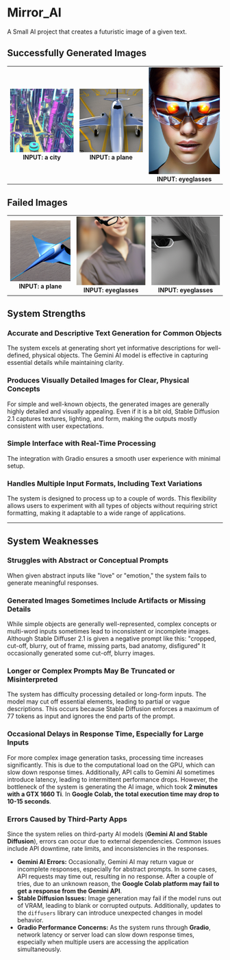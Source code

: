 # Mirror_AI
A Small AI project that creates a futuristic image of a given text.

## Successfully Generated Images
<table align="center">
  <tr>
    <td align="center">
      <img src="Generated_Images/city.png" alt="INPUT: a city" width="300"><br>
      <b>INPUT: a city</b>
    </td>
    <td align="center">
      <img src="Generated_Images/plane1.png" alt="INPUT: a plane" width="300"><br>
      <b>INPUT: a plane</b>
    </td>
    <td align="center">
      <img src="Generated_Images/eyeglasses1.png" alt="INPUT: eyeglasses" width="300"><br>
      <b>INPUT: eyeglasses</b>
    </td>
  </tr>
</table>

## Failed Images
<table align="center">
  <tr>
    <td align="center">
      <img src="Generated_Images/plane2.png" alt="INPUT: a plane" width="300"><br>
      <b>INPUT: a plane</b>
    </td>
    <td align="center">
      <img src="Generated_Images/eyeglasses2.png" alt="INPUT: eyeglasses" width="300"><br>
      <b>INPUT: eyeglasses</b>
    </td>
    <td align="center">
      <img src="Generated_Images/eyeglasses3.png" alt="INPUT: eyeglasses" width="300"><br>
      <b>INPUT: eyeglasses</b>
    </td>
  </tr>
</table>

## System Strengths

### Accurate and Descriptive Text Generation for Common Objects
The system excels at generating short yet informative descriptions for well-defined, physical objects. The Gemini AI model is effective in capturing essential details while maintaining clarity.

### Produces Visually Detailed Images for Clear, Physical Concepts
For simple and well-known objects, the generated images are generally highly detailed and visually appealing. Even if it is a bit old, Stable Diffusion 2.1 captures textures, lighting, and form, making the outputs mostly consistent with user expectations.

### Simple Interface with Real-Time Processing
The integration with Gradio ensures a smooth user experience with minimal setup.

### Handles Multiple Input Formats, Including Text Variations
The system is designed to process up to a couple of words. This flexibility allows users to experiment with all types of objects without requiring strict formatting, making it adaptable to a wide range of applications.

---

## System Weaknesses

### Struggles with Abstract or Conceptual Prompts
When given abstract inputs like "love" or "emotion," the system fails to generate meaningful responses.

### Generated Images Sometimes Include Artifacts or Missing Details
While simple objects are generally well-represented, complex concepts or multi-word inputs sometimes lead to inconsistent or incomplete images. Although Stable Diffuser 2.1 is given a negative prompt like this: "cropped, cut-off, blurry, out of frame, missing parts, bad anatomy, disfigured"
It occasionally generated some cut-off, blurry images.

### Longer or Complex Prompts May Be Truncated or Misinterpreted
The system has difficulty processing detailed or long-form inputs. The model may cut off essential elements, leading to partial or vague descriptions. This occurs because Stable Diffusion enforces a maximum of 77 tokens as input and ignores the end parts of the prompt.

### Occasional Delays in Response Time, Especially for Large Inputs
For more complex image generation tasks, processing time increases significantly. This is due to the computational load on the GPU, which can slow down response times. Additionally, API calls to Gemini AI sometimes introduce latency, leading to intermittent performance drops. However, the bottleneck of the system is generating the AI image, which took **2 minutes with a GTX 1660 Ti**. In **Google Colab, the total execution time may drop to 10-15 seconds**.

### Errors Caused by Third-Party Apps
Since the system relies on third-party AI models (**Gemini AI and Stable Diffusion**), errors can occur due to external dependencies. Common issues include API downtime, rate limits, and inconsistencies in the responses.

- **Gemini AI Errors:** Occasionally, Gemini AI may return vague or incomplete responses, especially for abstract prompts. In some cases, API requests may time out, resulting in no response. After a couple of tries, due to an unknown reason, the **Google Colab platform may fail to get a response from the Gemini API**.
- **Stable Diffusion Issues:** Image generation may fail if the model runs out of VRAM, leading to blank or corrupted outputs. Additionally, updates to the `diffusers` library can introduce unexpected changes in model behavior.
- **Gradio Performance Concerns:** As the system runs through **Gradio**, network latency or server load can slow down response times, especially when multiple users are accessing the application simultaneously.


